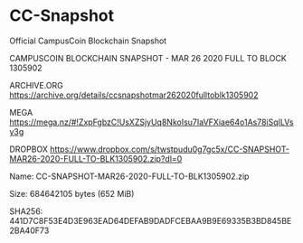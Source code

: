 # CC-Snapshot
Official CampusCoin Blockchain Snapshot

CAMPUSCOIN BLOCKCHAIN SNAPSHOT - MAR 26 2020 FULL TO BLOCK 1305902

ARCHIVE.ORG
https://archive.org/details/ccsnapshotmar262020fulltoblk1305902

MEGA
https://mega.nz/#!ZxpFgbzC!UsXZSjyUq8NkoIsu7IaVFXiae64o1As78iSqILVsy3g

DROPBOX
https://www.dropbox.com/s/twstpudu0g7gc5x/CC-SNAPSHOT-MAR26-2020-FULL-TO-BLK1305902.zip?dl=0


Name: CC-SNAPSHOT-MAR26-2020-FULL-TO-BLK1305902.zip

Size: 684642105 bytes (652 MiB)

SHA256: 441D7C8F53E4D3E963EAD64DEFAB9DADFCEBAA9B9E69335B3BD845BE2BA40F73
